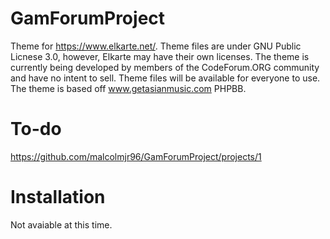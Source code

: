 # GamForumProject

Theme for https://www.elkarte.net/. Theme files are under GNU Public Licnese 3.0, however, Elkarte may have their own licenses. The theme is currently being developed by members of the CodeForum.ORG community and have no intent to sell. Theme files will be available for everyone to use. The theme is based off www.getasianmusic.com PHPBB.

# To-do

https://github.com/malcolmjr96/GamForumProject/projects/1

# Installation

Not avaiable at this time.



